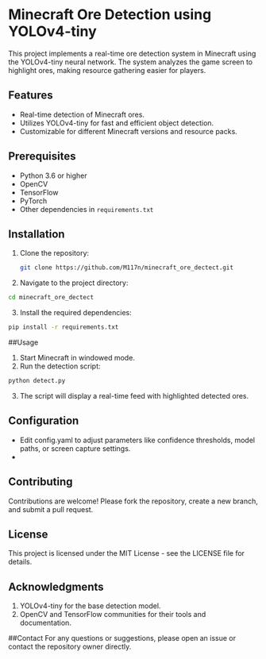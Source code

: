 # Minecraft Ore Detection using YOLOv4-tiny

This project implements a real-time ore detection system in Minecraft using the YOLOv4-tiny neural network. The system analyzes the game screen to highlight ores, making resource gathering easier for players.

## Features

- Real-time detection of Minecraft ores.
- Utilizes YOLOv4-tiny for fast and efficient object detection.
- Customizable for different Minecraft versions and resource packs.

## Prerequisites

- Python 3.6 or higher
- OpenCV
- TensorFlow
- PyTorch
- Other dependencies in `requirements.txt`

## Installation

1. Clone the repository:
   ```bash
   git clone https://github.com/M117n/minecraft_ore_dectect.git
   ```

2. Navigate to the project directory:
```bash
cd minecraft_ore_dectect
```
3. Install the required dependencies:
```bash
pip install -r requirements.txt
```

##Usage
1. Start Minecraft in windowed mode.
2. Run the detection script:
```bash
python detect.py
```
3. The script will display a real-time feed with highlighted detected ores.

## Configuration
- Edit config.yaml to adjust parameters like confidence thresholds, model paths, or screen capture settings.
- 
## Contributing
Contributions are welcome! Please fork the repository, create a new branch, and submit a pull request.

## License
This project is licensed under the MIT License - see the LICENSE file for details.

## Acknowledgments
1. YOLOv4-tiny for the base detection model.
2. OpenCV and TensorFlow communities for their tools and documentation.

##Contact
For any questions or suggestions, please open an issue or contact the repository owner directly.
